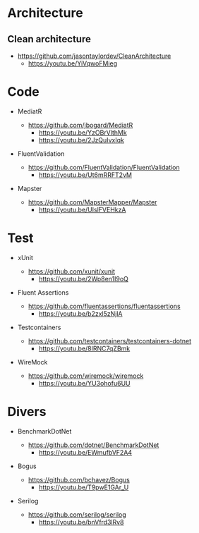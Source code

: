 # Architecture

## Clean architecture
- https://github.com/jasontaylordev/CleanArchitecture
    - https://youtu.be/YiVqwoFMieg

# Code

- MediatR
    - https://github.com/jbogard/MediatR
        - https://youtu.be/YzOBrVlthMk
        - https://youtu.be/2JzQuIvxIqk

- FluentValidation
    - https://github.com/FluentValidation/FluentValidation
        - https://youtu.be/Ut6mRRFT2vM

- Mapster
    - https://github.com/MapsterMapper/Mapster
        - https://youtu.be/UIslFVEHkzA

# Test

- xUnit
    - https://github.com/xunit/xunit
        - https://youtu.be/2Wp8en1I9oQ

- Fluent Assertions
    - https://github.com/fluentassertions/fluentassertions
        - https://youtu.be/b2zxl5zNjlA 

- Testcontainers
    - https://github.com/testcontainers/testcontainers-dotnet
        - https://youtu.be/8IRNC7qZBmk

- WireMock
    - https://github.com/wiremock/wiremock
        - https://youtu.be/YU3ohofu6UU 

# Divers

- BenchmarkDotNet
    - https://github.com/dotnet/BenchmarkDotNet
        - https://youtu.be/EWmufbVF2A4

- Bogus
    - https://github.com/bchavez/Bogus
        - https://youtu.be/T9pwE1GAr_U

- Serilog
    - https://github.com/serilog/serilog
        - https://youtu.be/bnVfrd3lRv8  
